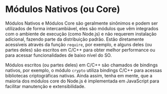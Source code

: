# Módulos Nativos (ou Core)

Módulos Nativos e Módulos Core são geralmente sinônimos e podem ser utilizados de forma intercambiável, eles são módulos que vêm integrados com o ambiente de execução (como Node.js) e não requerem instalação adicional, fazendo parte da distribuição padrão. Estão diretamente acessíveis através da função `require`, por exemplo, e alguns deles (ou partes deles) são escritos em C/C++ para obter melhor performance ou para acessar funcionalidades de baixo nível do SO.

Módulos escritos (ou partes deles) em C/C++ são chamados de bindings nativos, por exemplo, o módulo `crypto` utiliza bindings C/C++ para acessas bibliotecas criptográficas nativas. Ainda assim, tenha em mente, que a maioria dos módulos core do Node.js é implementada em JavaScript para facilitar manutenção e extensibilidade.